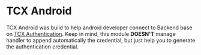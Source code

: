 # TCX Android

TCX Android was build to help android developer connect to Backend base on [TCX Authentication](https://github.com/verzth/tcx).
Keep in mind, this module **DOESN'T** manage handler to append automatically the credential, but just help you to generate the authentication credential.


